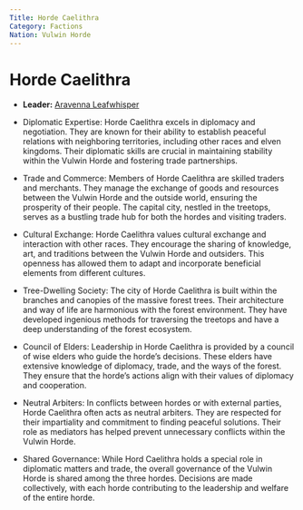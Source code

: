 ```yaml
---
Title: Horde Caelithra
Category: Factions
Nation: Vulwin Horde
---
```


# Horde Caelithra

-   **Leader:** [Aravenna Leafwhisper](../Characters/aravenna-leafwhisper.md)

-   Diplomatic Expertise: Horde Caelithra excels in diplomacy and negotiation. They are known for their ability to establish peaceful relations with neighboring territories, including other races and elven kingdoms. Their diplomatic skills are crucial in maintaining stability within the Vulwin Horde and fostering trade partnerships.
-   Trade and Commerce: Members of Horde Caelithra are skilled traders and merchants. They manage the exchange of goods and resources between the Vulwin Horde and the outside world, ensuring the prosperity of their people. The capital city, nestled in the treetops, serves as a bustling trade hub for both the hordes and visiting traders.
-   Cultural Exchange: Horde Caelithra values cultural exchange and interaction with other races. They encourage the sharing of knowledge, art, and traditions between the Vulwin Horde and outsiders. This openness has allowed them to adapt and incorporate beneficial elements from different cultures.
-   Tree-Dwelling Society: The city of Horde Caelithra is built within the branches and canopies of the massive forest trees. Their architecture and way of life are harmonious with the forest environment. They have developed ingenious methods for traversing the treetops and have a deep understanding of the forest ecosystem.
-   Council of Elders: Leadership in Horde Caelithra is provided by a council of wise elders who guide the horde&rsquo;s decisions. These elders have extensive knowledge of diplomacy, trade, and the ways of the forest. They ensure that the horde&rsquo;s actions align with their values of diplomacy and cooperation.
-   Neutral Arbiters: In conflicts between hordes or with external parties, Horde Caelithra often acts as neutral arbiters. They are respected for their impartiality and commitment to finding peaceful solutions. Their role as mediators has helped prevent unnecessary conflicts within the Vulwin Horde.
-   Shared Governance: While Hord Caelithra holds a special role in diplomatic matters and trade, the overall governance of the Vulwin Horde is shared among the three hordes. Decisions are made collectively, with each horde contributing to the leadership and welfare of the entire horde.

